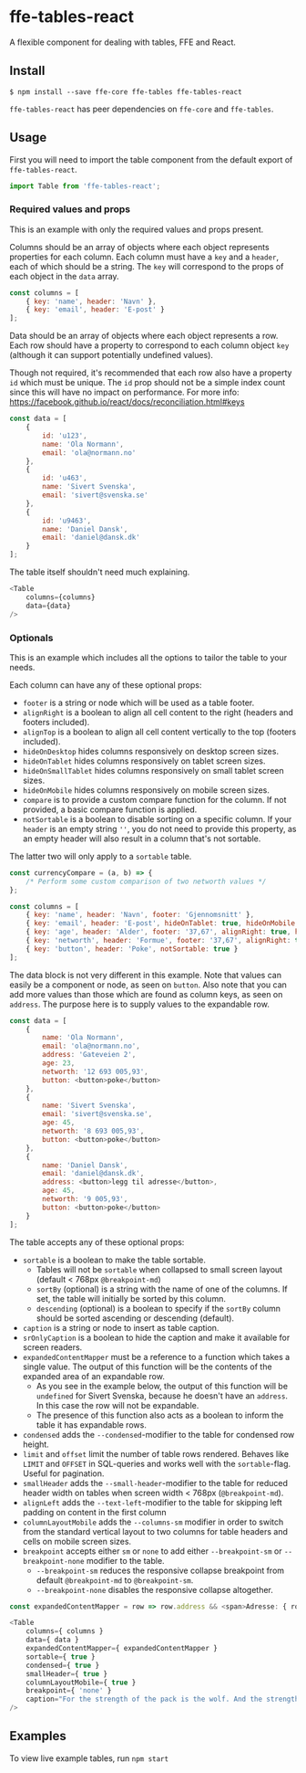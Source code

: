 # ffe-tables-react
A flexible component for dealing with tables, FFE and React.

## Install

```
$ npm install --save ffe-core ffe-tables ffe-tables-react
```

`ffe-tables-react` has peer dependencies on `ffe-core` and `ffe-tables`.


## Usage

First you will need to import the table component from the default export of `ffe-tables-react`.
```javascript
import Table from 'ffe-tables-react';
```

### Required values and props

This is an example with only the required values and props present.

Columns should be an array of objects where each object represents properties for each column.
Each column must have a `key` and a `header`, each of which should be a string.
The `key` will correspond to the props of each object in the `data` array.
```javascript
const columns = [
    { key: 'name', header: 'Navn' },
    { key: 'email', header: 'E-post' }
];
```

Data should be an array of objects where each object represents a row.
Each row should have a property to correspond to each column object `key` (although it can support potentially undefined values).

Though not required, it's recommended that each row also have a property `id` which must be unique.
The `id` prop should not be a simple index count since this will have no impact on performance.
For more info: https://facebook.github.io/react/docs/reconciliation.html#keys
```javascript
const data = [
    {
        id: 'u123',
        name: 'Ola Normann',
        email: 'ola@normann.no'
    },
    {
        id: 'u463',
        name: 'Sivert Svenska',
        email: 'sivert@svenska.se'
    },
    {
        id: 'u9463',
        name: 'Daniel Dansk',
        email: 'daniel@dansk.dk'
    }
];
```

The table itself shouldn't need much explaining.
```javascript
<Table
    columns={columns}
    data={data}
/>
```

### Optionals

This is an example which includes all the options to tailor the table to your needs.

Each column can have any of these optional props:
- `footer` is a string or node which will be used as a table footer.
- `alignRight` is a boolean to align all cell content to the right (headers and footers included).
- `alignTop` is a boolean to align all cell content vertically to the top (footers included).
- `hideOnDesktop` hides columns responsively on desktop screen sizes.
- `hideOnTablet` hides columns responsively on tablet screen sizes.
- `hideOnSmallTablet` hides columns responsively on small tablet screen sizes.
- `hideOnMobile` hides columns responsively on mobile screen sizes.
- `compare` is to provide a custom compare function for the column.
If not provided, a basic compare function is applied.
- `notSortable` is a boolean to disable sorting on a specific column.
If your `header` is an empty string `''`, you do not need to provide this property,
as an empty header will also result in a column that's not sortable.

The latter two will only apply to a `sortable` table.
```javascript
const currencyCompare = (a, b) => {
    /* Perform some custom comparison of two networth values */
};

const columns = [
    { key: 'name', header: 'Navn', footer: 'Gjennomsnitt' },
    { key: 'email', header: 'E-post', hideOnTablet: true, hideOnMobile: true },
    { key: 'age', header: 'Alder', footer: '37,67', alignRight: true, hideOnMobile: true },
    { key: 'networth', header: 'Formue', footer: '37,67', alignRight: true, compare: currencyCompare },
    { key: 'button', header: 'Poke', notSortable: true }
];
```

The data block is not very different in this example.
Note that values can easily be a component or node, as seen on `button`.
Also note that you can add more values than those which are found as column keys, as seen on `address`.
The purpose here is to supply values to the expandable row.
```javascript
const data = [
    {
        name: 'Ola Normann',
        email: 'ola@normann.no',
        address: 'Gateveien 2',
        age: 23,
        networth: '12 693 005,93',
        button: <button>poke</button>
    },
    {
        name: 'Sivert Svenska',
        email: 'sivert@svenska.se',
        age: 45,
        networth: '8 693 005,93',
        button: <button>poke</button>
    },
    {
        name: 'Daniel Dansk',
        email: 'daniel@dansk.dk',
        address: <button>legg til adresse</button>,
        age: 45,
        networth: '9 005,93',
        button: <button>poke</button>
    }
];
```

The table accepts any of these optional props:
- `sortable` is a boolean to make the table sortable.
  - Tables will not be `sortable` when collapsed to small screen layout (default < 768px `@breakpoint-md`)
  - `sortBy` (optional) is a string with the name of one of the columns. If set, the table will initially be sorted by this column.
  - `descending` (optional) is a boolean to specify if the `sortBy` column should be sorted ascending or descending (default).
- `caption` is a string or node to insert as table caption.
- `srOnlyCaption` is a boolean to hide the caption and make it available for screen readers.
- `expandedContentMapper` must be a reference to a function which takes a single value.
The output of this function will be the contents of the expanded area of an expandable row.
  - As you see in the example below, the output of this function will be `undefined` for Sivert Svenska,
  because he doesn't have an `address`. In this case the row will not be expandable.
  - The presence of this function also acts as a boolean to inform the table it has expandable rows.
- `condensed` adds the `--condensed`-modifier to the table for condensed row height.
- `limit` and `offset` limit the number of table rows rendered. Behaves like `LIMIT` and `OFFSET` in SQL-queries and works well with the `sortable`-flag. Useful for pagination.
- `smallHeader` adds the `--small-header`-modifier to the table for reduced header width
on tables when screen width < 768px (`@breakpoint-md`).
- `alignLeft` adds the `--text-left`-modifier to the table for skipping left padding on content in the first column
- `columnLayoutMobile` adds the `--columns-sm` modifier in order to switch from the standard vertical layout to two columns for table headers and cells on mobile screen sizes.
- `breakpoint` accepts either `sm` or `none` to add either `--breakpoint-sm` or `--breakpoint-none` modifier to the table.
  - `--breakpoint-sm` reduces the responsive collapse breakpoint from default `@breakpoint-md` to `@breakpoint-sm`.
  - `--breakpoint-none` disables the responsive collapse altogether.
```javascript
const expandedContentMapper = row => row.address && <span>Adresse: { row.address }</span>;

<Table
    columns={ columns }
    data={ data }
    expandedContentMapper={ expandedContentMapper }
    sortable={ true }
    condensed={ true }
    smallHeader={ true }
    columnLayoutMobile={ true }
    breakpoint={ 'none' }
    caption="For the strength of the pack is the wolf. And the strength of the wolf is the pack."
/>
```

## Examples

To view live example tables, run `npm start`
